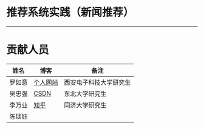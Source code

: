 ﻿






# 推荐系统实践（新闻推荐）










---
# 贡献人员


姓名 | 博客|备注
---|---|---
罗如意|[个人网站](https://ruyiluo.github.io/)|西安电子科技大学研究生
吴忠强|[CSDN](https://blog.csdn.net/wuzhongqiang)|东北大学研究生
李万业|[知乎](https://www.zhihu.com/people/mei-chang-su-70-91)|同济大学研究生
陈琰钰||